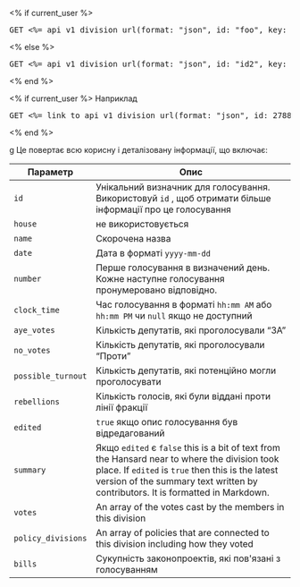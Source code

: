 <% if current_user %>
<pre>GET <%= api_v1_division_url(format: "json", id: "foo", key: current_user.api_key).gsub("foo", "[id]") %></pre>
<% else %>
<pre>GET <%= api_v1_division_url(format: "json", id: "id2", key: "api_key2").gsub("id2", "[id]").gsub("api_key2", "[api_key]") %></pre>
<% end %>

<% if current_user %>
Наприклад

<pre>GET <%= link_to api_v1_division_url(format: "json", id: 2788, key: current_user.api_key), api_v1_division_url(format: "json", id: 2788, key: current_user.api_key) %></pre>
<% end %>

g Це повертає всю корисну і деталізовану інформації, що включає:

Параметр           | Опис
------------------ | -----------------------------------------------------------
`id`               | Унікальний визначник для голосування. Використовуй `id` , щоб отримати більше інформації про це голосування
`house`            | не використовується
`name`             | Скорочена назва
`date`             | Дата в форматі `yyyy-mm-dd`
`number`           | Перше голосування в визначений день. Кожне наступне голосування пронумеровано відповідно.
`clock_time`       | Час голосування в форматі `hh:mm AM` або `hh:mm PM` чи `null` якщо не доступний
`aye_votes`        | Кількість депутатів, які проголосували “ЗА”
`no_votes`         | Кількість депутатів, які проголосували “Проти”
`possible_turnout` | Кількість депутатів, які потенційно могли проголосувати
`rebellions`       | Кількість голосів, які були віддані проти лінії фракції
`edited`           | `true` якщо опис голосування був відредагований
`summary`          | Якщо `edited` є `false` this is a bit of text from the Hansard near to where the division took place. If `edited` is `true` then this is the latest version of the summary text written by contributors. It is formatted in Markdown.
`votes`            | An array of the votes cast by the members in this division
`policy_divisions` | An array of policies that are connected to this division including how they voted
`bills`            | Сукупність законопроектів, які пов'язані з голосуванням
